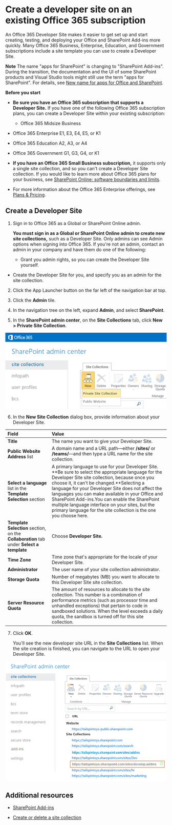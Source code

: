 # Create a developer site on an existing Office 365 subscription
An Office 365 Developer Site makes it easier to get set up and start creating, testing, and deploying your Office and SharePoint Add-ins more quickly. Many Office 365 Business, Enterprise, Education, and Government subscriptions include a site template you can use to create a Developer Site.
 

 **Note**  The name "apps for SharePoint" is changing to "SharePoint Add-ins". During the transition, the documentation and the UI of some SharePoint products and Visual Studio tools might still use the term "apps for SharePoint". For details, see  [New name for apps for Office and SharePoint](new-name-for-apps-for-sharepoint#bk_newname).
 

 **Before you start**
 

-  **Be sure you have an Office 365 subscription that supports a Developer Site.** If you have one of the following Office 365 subscription plans, you can create a Developer Site within your existing subscription:
    
    - Office 365 Midsize Business
    
 
- Office 365 Enterprise E1, E3, E4, E5, or K1
    
 
- Office 365 Education A2, A3, or A4
    
 
- Office 365 Government G1, G3, G4, or K1
    
 
-  **If you have an Office 365 Small Business subscription,** it supports only a single site collection, and so you can't create a Developer Site collection. If you would like to learn more about Office 365 plans for your business, see [SharePoint Online: software boundaries and limits](http://office.microsoft.com/en-us/office365-sharepoint-online-enterprise-help/sharepoint-online-software-boundaries-and-limits-HA102694293.aspx).
    
 
- For more information about the Office 365 Enterprise offerings, see  [Plans &amp; Pricing](http://products.office.com/en-us/business/office-365-enterprise-e1-business-software ).
    
 

## Create a Developer Site
<a name="bk_createdevsite"> </a>


1. Sign in to Office 365 as a Global or SharePoint Online admin.
    
     **You must sign in as a Global or SharePoint Online admin to create new site collections,** such as a Developer Site. Only admins can see Admin options when signing into Office 365. If you're not an admin, contact an admin in your company and have them do one of the following:
    
      - Grant you admin rights, so you can create the Developer Site yourself.
    
 
  - Create the Developer Site for you, and specify you as an admin for the site collection.
    
 
2. Click the App Launcher button on the far left of the navigation bar at top.
    
 
3. Click the  **Admin** tile.
    
 
4. In the navigation tree on the left, expand  **Admin**, and select  **SharePoint**.
    
 
5. In the  **SharePoint admin center**, on the **Site Collections** tab, click **New > Private Site Collection**.
    
  ![SharePoint Admin Center new site collection option](../../images/SPAdminCenter_newSiteCollection.png)
 

 

 
6. In the  **New Site Collection** dialog box, provide information about your Developer Site.
    
|**Field**|**Value**|
|:-----|:-----|
|**Title**|The name you want to give your Developer Site.|
|**Public Website Address** list|A domain name and a URL path—either  **/sites/** or **/teams/**—and then type a URL name for the site collection.|
|**Select a language** list in the **Template Selection** section|A primary language to use for your Developer Site. **Be sure to select the appropriate language for the Developer Site site collection, because once you choose it, it can't be changed.**Selecting a language for your Developer Site does not affect the languages you can make available in your Office and SharePoint Add-ins.You can enable the SharePoint multiple language interface on your sites, but the primary language for the site collection is the one you choose here.|
|**Template Selection** section, on the **Collaboration** tab under **Select a template**|Choose  **Developer Site.**|
|**Time Zone**|Time zone that's appropriate for the locale of your Developer Site.|
|**Administrator**|The user name of your site collection administrator.|
|**Storage Quota**|Number of megabytes (MB) you want to allocate to this Developer Site site collection.|
|**Server Resource Quota**|The amount of resources to allocate to the site collection. This number is a combination of performance metrics (such as processor time and unhandled exceptions) that pertain to code in sandboxed solutions. When the level exceeds a daily quota, the sandbox is turned off for this site collection.|
7. Click  **OK**.
    
    You'll see the new developer site URL in the  **Site Collections** list. When the site creation is finished, you can navigate to the URL to open your Developer Site.
    
  ![New site collection provisioning](../../images/SPAdminCenter_newSiteCollection_provisioning.png)
 

 

 

## Additional resources
<a name="bk_addresources"> </a>


-  [SharePoint Add-ins](sharepoint-add-ins)
    
 
-  [Create or delete a site collection](http://office.microsoft.com/en-us/office365-sharepoint-online-enterprise-help/create-or-delete-a-site-collection-HA102772354.aspx?CTT=1)
    
 

